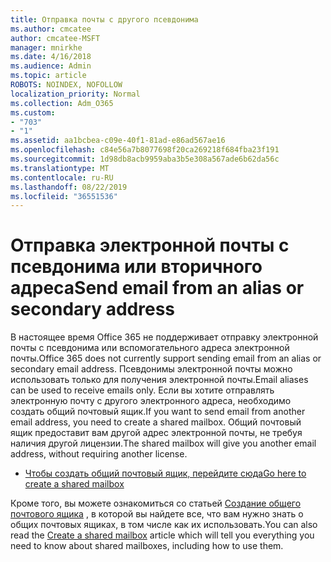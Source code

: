 ```yaml
---
title: Отправка почты с другого псевдонима
ms.author: cmcatee
author: cmcatee-MSFT
manager: mnirkhe
ms.date: 4/16/2018
ms.audience: Admin
ms.topic: article
ROBOTS: NOINDEX, NOFOLLOW
localization_priority: Normal
ms.collection: Adm_O365
ms.custom:
- "703"
- "1"
ms.assetid: aa1bcbea-c09e-40f1-81ad-e86ad567ae16
ms.openlocfilehash: c84e56a7b8077698f20ca269218f684fba23f191
ms.sourcegitcommit: 1d98db8acb9959aba3b5e308a567ade6b62da56c
ms.translationtype: MT
ms.contentlocale: ru-RU
ms.lasthandoff: 08/22/2019
ms.locfileid: "36551536"
---
```

# <a name="send-email-from-an-alias-or-secondary-address"></a><span data-ttu-id="c092f-102">Отправка электронной почты с псевдонима или вторичного адреса</span><span class="sxs-lookup"><span data-stu-id="c092f-102">Send email from an alias or secondary address</span></span>

<span data-ttu-id="c092f-103">В настоящее время Office 365 не поддерживает отправку электронной почты с псевдонима или вспомогательного адреса электронной почты.</span><span class="sxs-lookup"><span data-stu-id="c092f-103">Office 365 does not currently support sending email from an alias or secondary email address.</span></span> <span data-ttu-id="c092f-104">Псевдонимы электронной почты можно использовать только для получения электронной почты.</span><span class="sxs-lookup"><span data-stu-id="c092f-104">Email aliases can be used to receive emails only.</span></span> <span data-ttu-id="c092f-105">Если вы хотите отправлять электронную почту с другого электронного адреса, необходимо создать общий почтовый ящик.</span><span class="sxs-lookup"><span data-stu-id="c092f-105">If you want to send email from another email address, you need to create a shared mailbox.</span></span> <span data-ttu-id="c092f-106">Общий почтовый ящик предоставит вам другой адрес электронной почты, не требуя наличия другой лицензии.</span><span class="sxs-lookup"><span data-stu-id="c092f-106">The shared mailbox will give you another email address, without requiring another license.</span></span>
  
- [<span data-ttu-id="c092f-107">Чтобы создать общий почтовый ящик, перейдите сюда</span><span class="sxs-lookup"><span data-stu-id="c092f-107">Go here to create a shared mailbox</span></span>](https://portal.office.com/AdminPortal/Home#/AssistedGuide/addemailoptions)

<span data-ttu-id="c092f-108">Кроме того, вы можете ознакомиться со статьей [Создание общего почтового ящика](https://docs.microsoft.com/office365/admin/email/create-a-shared-mailbox) , в которой вы найдете все, что вам нужно знать о общих почтовых ящиках, в том числе как их использовать.</span><span class="sxs-lookup"><span data-stu-id="c092f-108">You can also read the [Create a shared mailbox](https://docs.microsoft.com/office365/admin/email/create-a-shared-mailbox) article which will tell you everything you need to know about shared mailboxes, including how to use them.</span></span>